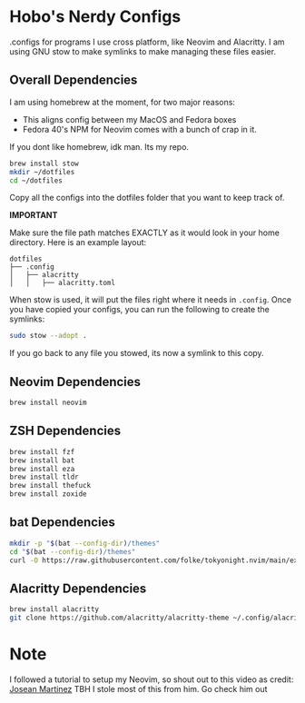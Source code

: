 # Hobo's Nerdy Configs
.configs for programs I use cross platform, like Neovim and Alacritty. I am using GNU stow to make symlinks to make managing these files easier.

## Overall Dependencies
I am using homebrew at the moment, for two major reasons: 
* This aligns config between my MacOS and Fedora boxes
* Fedora 40's NPM for Neovim comes with a bunch of crap in it. 

If you dont like homebrew, idk man. Its my repo. 

```bash
brew install stow
mkdir ~/dotfiles
cd ~/dotfiles
```
Copy all the configs into the dotfiles folder that you want to keep track of.

**IMPORTANT** 

Make sure the file path matches EXACTLY as it would look in your home directory. Here is an example layout:

```
dotfiles
├── .config
│   ├── alacritty
│   │   ├── alacritty.toml

```
When stow is used, it will put the files right where it needs in ```.config```.
Once you have copied your configs, you can run the following to create the symlinks:
```bash
sudo stow --adopt .
```
If you go back to any file you stowed, its now a symlink to this copy.

## Neovim Dependencies
```bash
brew install neovim
```
## ZSH Dependencies
```bash
brew install fzf
brew install bat
brew install eza
brew install tldr
brew install thefuck
brew install zoxide
```
## bat Dependencies
```bash
mkdir -p "$(bat --config-dir)/themes"
cd "$(bat --config-dir)/themes"
curl -O https://raw.githubusercontent.com/folke/tokyonight.nvim/main/extras/sublime/tokyonight_night.tmTheme
```
## Alacritty Dependencies
```bash
brew install alacritty
git clone https://github.com/alacritty/alacritty-theme ~/.config/alacritty/themes
```

# Note

I followed a tutorial to setup my Neovim, so shout out to this video as credit:
[Josean Martinez](https://www.youtube.com/watch?v=6pAG3BHurdM)
TBH I stole most of this from him. Go check him out
